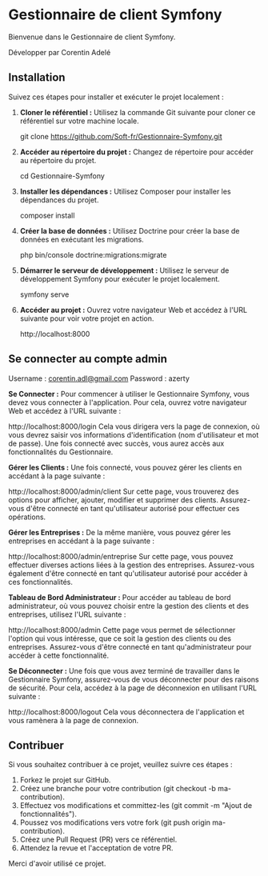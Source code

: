 # Gestionnaire de client Symfony

Bienvenue dans le Gestionnaire de client Symfony.

Développer par Corentin Adelé

## Installation

Suivez ces étapes pour installer et exécuter le projet localement :

1. **Cloner le référentiel :** Utilisez la commande Git suivante pour cloner ce référentiel sur votre machine locale.

   git clone https://github.com/Soft-fr/Gestionnaire-Symfony.git
2. **Accéder au répertoire du projet :** Changez de répertoire pour accéder au répertoire du projet.

   cd Gestionnaire-Symfony
3. **Installer les dépendances :** Utilisez Composer pour installer les dépendances du projet.

   composer install
4. **Créer la base de données :** Utilisez Doctrine pour créer la base de données en exécutant les migrations.

   php bin/console doctrine:migrations:migrate
6. **Démarrer le serveur de développement :** Utilisez le serveur de développement Symfony pour exécuter le projet localement.

   symfony serve
7. **Accéder au projet :** Ouvrez votre navigateur Web et accédez à l'URL suivante pour voir votre projet en action.

   http://localhost:8000

## Se connecter au compte admin 

Username : corentin.adl@gmail.com
Password : azerty

**Se Connecter :**
Pour commencer à utiliser le Gestionnaire Symfony, vous devez vous connecter à l'application. Pour cela, ouvrez votre navigateur Web et accédez à l'URL suivante :

http://localhost:8000/login
Cela vous dirigera vers la page de connexion, où vous devrez saisir vos informations d'identification (nom d'utilisateur et mot de passe). Une fois connecté avec succès, vous aurez accès aux fonctionnalités du Gestionnaire.

**Gérer les Clients :**
Une fois connecté, vous pouvez gérer les clients en accédant à la page suivante :

http://localhost:8000/admin/client
Sur cette page, vous trouverez des options pour afficher, ajouter, modifier et supprimer des clients. Assurez-vous d'être connecté en tant qu'utilisateur autorisé pour effectuer ces opérations.

**Gérer les Entreprises :**
De la même manière, vous pouvez gérer les entreprises en accédant à la page suivante :

http://localhost:8000/admin/entreprise
Sur cette page, vous pouvez effectuer diverses actions liées à la gestion des entreprises. Assurez-vous également d'être connecté en tant qu'utilisateur autorisé pour accéder à ces fonctionnalités.

**Tableau de Bord Administrateur :**
Pour accéder au tableau de bord administrateur, où vous pouvez choisir entre la gestion des clients et des entreprises, utilisez l'URL suivante :

http://localhost:8000/admin
Cette page vous permet de sélectionner l'option qui vous intéresse, que ce soit la gestion des clients ou des entreprises. Assurez-vous d'être connecté en tant qu'administrateur pour accéder à cette fonctionnalité.

**Se Déconnecter :**
Une fois que vous avez terminé de travailler dans le Gestionnaire Symfony, assurez-vous de vous déconnecter pour des raisons de sécurité. Pour cela, accédez à la page de déconnexion en utilisant l'URL suivante :

http://localhost:8000/logout
Cela vous déconnectera de l'application et vous ramènera à la page de connexion.

## Contribuer

Si vous souhaitez contribuer à ce projet, veuillez suivre ces étapes :

1. Forkez le projet sur GitHub.
2. Créez une branche pour votre contribution (git checkout -b ma-contribution).
3. Effectuez vos modifications et committez-les (git commit -m "Ajout de fonctionnalités").
4. Poussez vos modifications vers votre fork (git push origin ma-contribution).
5. Créez une Pull Request (PR) vers ce référentiel.
6. Attendez la revue et l'acceptation de votre PR.

Merci d'avoir utilisé ce projet.

